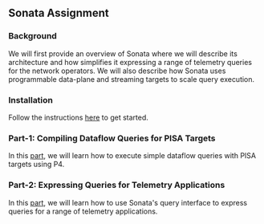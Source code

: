 ## Sonata Assignment

### Background
We will first provide an overview of Sonata where we will describe its
architecture and how simplifies it expressing a range of telemetry queries 
for the network operators. We will also describe how Sonata uses programmable 
data-plane and streaming targets to scale query execution. 

### Installation
Follow the instructions 
[here](https://github.com/Sonata-Princeton/SONATA-DEV/blob/tutorial/installation.md) 
to get started.


### Part-1: Compiling Dataflow Queries for PISA Targets
In this [part](https://github.com/Sonata-Princeton/SONATA-DEV/tree/tutorial/sonata/tutorial/Part-1), 
we will learn how to execute simple dataflow queries with PISA targets using P4.

### Part-2: Expressing Queries for Telemetry Applications
In this [part](https://github.com/Sonata-Princeton/SONATA-DEV/tree/tutorial/sonata/tutorial/Part-2), 
we will learn how to use Sonata's query interface to express queries for a range of telemetry 
applications. 
